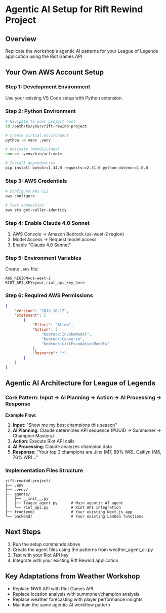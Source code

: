 # Agentic AI Setup for Rift Rewind Project

## Overview
Replicate the workshop's agentic AI patterns for your League of Legends application using the Riot Games API.

## Your Own AWS Account Setup

### Step 1: Development Environment
Use your existing VS Code setup with Python extension.

### Step 2: Python Environment
```bash
# Navigate to your project root
cd /path/to/your/rift-rewind-project

# Create virtual environment
python -m venv .venv

# Activate (macOS/Linux)
source .venv/bin/activate

# Install dependencies
pip install boto3>=1.34.0 requests>=2.31.0 python-dotenv>=1.0.0
```

### Step 3: AWS Credentials
```bash
# Configure AWS CLI
aws configure

# Test connection
aws sts get-caller-identity
```

### Step 4: Enable Claude 4.0 Sonnet
1. AWS Console → Amazon Bedrock (us-west-2 region)
2. Model Access → Request model access
3. Enable "Claude 4.0 Sonnet"

### Step 5: Environment Variables
Create `.env` file:
```env
AWS_REGION=us-west-2
RIOT_API_KEY=your_riot_api_key_here
```

### Step 6: Required AWS Permissions
```json
{
    "Version": "2012-10-17",
    "Statement": [
        {
            "Effect": "Allow",
            "Action": [
                "bedrock:InvokeModel",
                "bedrock:Converse",
                "bedrock:ListFoundationModels"
            ],
            "Resource": "*"
        }
    ]
}
```

## Agentic AI Architecture for League of Legends

### Core Pattern: Input → AI Planning → Action → AI Processing → Response

**Example Flow:**
1. **Input**: "Show me my best champions this season"
2. **AI Planning**: Claude determines API sequence (PUUID → Summoner → Champion Mastery)
3. **Action**: Execute Riot API calls
4. **AI Processing**: Claude analyzes champion data
5. **Response**: "Your top 3 champions are Jinx (M7, 89% WR), Caitlyn (M6, 76% WR)..."

### Implementation Files Structure
```
rift-rewind-project/
├── .env
├── .venv/
├── agents/
│   ├── __init__.py
│   ├── league_agent.py      # Main agentic AI agent
│   └── riot_api.py          # Riot API integration
├── frontend/                # Your existing Next.js app
└── backend/                 # Your existing Lambda functions
```

## Next Steps
1. Run the setup commands above
2. Create the agent files using the patterns from weather_agent_cli.py
3. Test with your Riot API key
4. Integrate with your existing Rift Rewind application

## Key Adaptations from Weather Workshop
- Replace NWS API with Riot Games API
- Replace location analysis with summoner/champion analysis
- Replace weather forecasting with player performance insights
- Maintain the same agentic AI workflow pattern